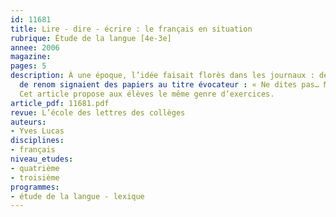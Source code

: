 ```yaml
---
id: 11681
title: Lire - dire - écrire : le français en situation 
rubrique: Étude de la langue [4e-3e]
annee: 2006
magazine: 
pages: 5
description: À une époque, l’idée faisait florès dans les journaux : des grammairiens
  de renom signaient des papiers au titre évocateur : « Ne dites pas… Mais dites… »
  Cet article propose aux élèves le même genre d’exercices.
article_pdf: 11681.pdf
revue: L’école des lettres des collèges
auteurs:
- Yves Lucas
disciplines:
- français
niveau_etudes:
- quatrième
- troisième
programmes:
- étude de la langue - lexique
---
```


